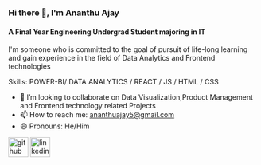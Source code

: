 ### Hi there 👋, I'm Ananthu Ajay
#### A Final Year Engineering Undergrad Student majoring in IT
I'm someone who is committed to the goal of pursuit of life-long learning and gain experience in the field of Data Analytics and  Frontend technologies

Skills: POWER-BI/ DATA ANALYTICS / REACT / JS / HTML / CSS

- 👯 I’m looking to collaborate on Data Visualization,Product Management and Frontend technology related Projects 
- 📫 How to reach me: ananthuajay5@gmail.com 
- 😄 Pronouns: He/Him 


[<img src='https://cdn.jsdelivr.net/npm/simple-icons@3.0.1/icons/github.svg' alt='github' height='40'>](https://github.com/https://github.com/ananthuajay)  [<img src='https://cdn.jsdelivr.net/npm/simple-icons@3.0.1/icons/linkedin.svg' alt='linkedin' height='40'>](https://www.linkedin.com/in/https://www.linkedin.com/in/ananthu-ajay-710417155//)  


